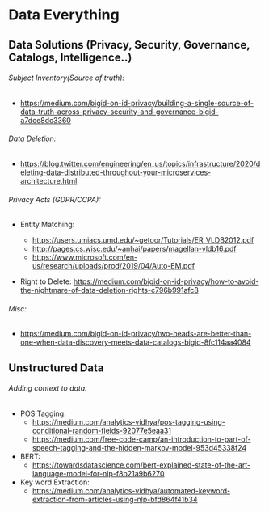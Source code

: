 # Data Everything

## Data Solutions (Privacy, Security, Governance, Catalogs, Intelligence..)

###### Subject Inventory(Source of truth): 

* https://medium.com/bigid-on-id-privacy/building-a-single-source-of-data-truth-across-privacy-security-and-governance-bigid-a7dce8dc3360

###### Data Deletion:
* https://blog.twitter.com/engineering/en_us/topics/infrastructure/2020/deleting-data-distributed-throughout-your-microservices-architecture.html

###### Privacy Acts (GDPR/CCPA):

* Entity Matching: 
  * https://users.umiacs.umd.edu/~getoor/Tutorials/ER_VLDB2012.pdf
  * http://pages.cs.wisc.edu/~anhai/papers/magellan-vldb16.pdf
  * https://www.microsoft.com/en-us/research/uploads/prod/2019/04/Auto-EM.pdf
  
* Right to Delete: https://medium.com/bigid-on-id-privacy/how-to-avoid-the-nightmare-of-data-deletion-rights-c796b991afc8

###### Misc:

* https://medium.com/bigid-on-id-privacy/two-heads-are-better-than-one-when-data-discovery-meets-data-catalogs-bigid-8fc114aa4084

## Unstructured Data

###### Adding context to data:

* POS Tagging:
  * https://medium.com/analytics-vidhya/pos-tagging-using-conditional-random-fields-92077e5eaa31
  * https://medium.com/free-code-camp/an-introduction-to-part-of-speech-tagging-and-the-hidden-markov-model-953d45338f24
* BERT:
  * https://towardsdatascience.com/bert-explained-state-of-the-art-language-model-for-nlp-f8b21a9b6270
* Key word Extraction:
  * https://medium.com/analytics-vidhya/automated-keyword-extraction-from-articles-using-nlp-bfd864f41b34
